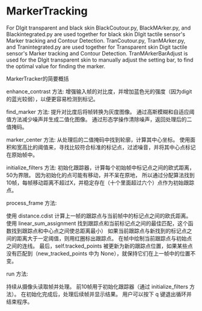 # MarkerTracking
For DIgit transparent and black skin 
BlackCoutour.py, BlackMArker.py, and Blackintegrated.py are used together for black skin DIgit tactile sensor's Marker tracking and Contour Detection.
TranCoutour.py, TranMArker.py, and Tranintegrated.py are used together for Transparent skin Digit tactile sensor's Marker tracking and Contour Detection.
TranMArkerBarAdjust is used for the DIgit transparent skin to manually adjust the setting bar, to find the optimal value for finding the marker.

MarkerTracker的简要概括

enhance_contrast 方法:
增强输入帧的对比度，并增加蓝色光的强度（因为digit的蓝光较弱），以便更容易检测到标记。

find_marker 方法:
提升对比度后将帧转换为灰度图像。
通过高斯模糊和自适应阈值方法减少噪声并生成二值化图像。
通过形态学操作清除噪声，返回处理后的二值掩码。

marker_center 方法:
从处理后的二值掩码中找到轮廓，计算其中心坐标。
使用面积和宽高比的阈值来，寻找比较符合标准的标记点，过滤噪音，并将其中心点标记在原始帧中。

initialize_filters 方法:
初始化跟踪器，计算每个初始帧中标记点之间的欧式距离，50为界限。
因为初始化的点可能有移动，并不呆在原地， 
所以通过分配算法找到10帧，每帧移动距离不超过X，并稳定存在（十个里面超过六个）点作为初始跟踪点。

process_frame 方法:

使用 distance.cdist 计算上一帧的跟踪点与当前帧中的标记点之间的欧氏距离。
使用 linear_sum_assignment 找到跟踪点和当前标记点之间的最佳匹配，这个函数找到跟踪点和中心点之间使总距离最小）
如果当前跟踪点与新找到的标记点之间的距离大于一定阈值，则用红圈标出跟踪点。
在帧中绘制当前跟踪点与初始点之间的连线。
最后，self.tracked_points 被更新为新的跟踪点位置，如果某些点没有匹配到（new_tracked_points 中为 None），就保持它们在上一帧中的位置不变。


run 方法:

持续从摄像头读取帧并处理。
前10帧用于初始化跟踪器（通过 initialize_filters 方法）。
在初始化完成后，处理后续帧并显示结果。
用户可以按下 q 键退出循环并结束程序。
